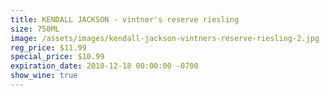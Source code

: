 ```yaml
---
title: KENDALL JACKSON - vintner's reserve riesling
size: 750ML
image: /assets/images/kendall-jackson-vintners-reserve-riesling-2.jpg
reg_price: $11.99
special_price: $10.99
expiration_date: 2018-12-18 00:00:00 -0700
show_wine: true
---
```



